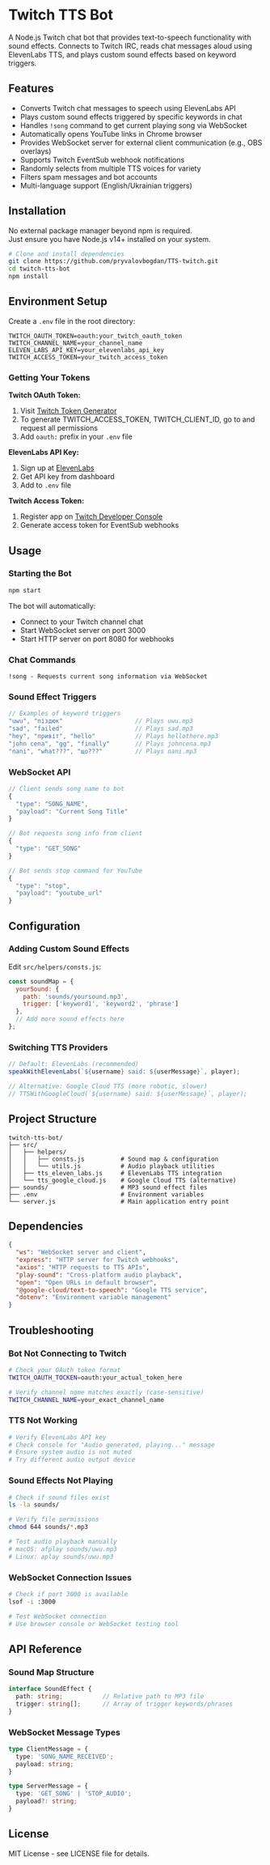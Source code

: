 # Twitch TTS Bot

A Node.js Twitch chat bot that provides text-to-speech functionality with sound effects. Connects to Twitch IRC, reads chat messages aloud using ElevenLabs TTS, and plays custom sound effects based on keyword triggers.

## Features
- Converts Twitch chat messages to speech using ElevenLabs API
- Plays custom sound effects triggered by specific keywords in chat
- Handles `!song` command to get current playing song via WebSocket
- Automatically opens YouTube links in Chrome browser
- Provides WebSocket server for external client communication (e.g., OBS overlays)
- Supports Twitch EventSub webhook notifications
- Randomly selects from multiple TTS voices for variety
- Filters spam messages and bot accounts
- Multi-language support (English/Ukrainian triggers)

## Installation
No external package manager beyond npm is required.  
Just ensure you have Node.js v14+ installed on your system.

```bash
# Clone and install dependencies
git clone https://github.com/pryvalovbogdan/TTS-twitch.git
cd twitch-tts-bot
npm install
```

## Environment Setup
Create a `.env` file in the root directory:

```env
TWITCH_OAUTH_TOKEN=oauth:your_twitch_oauth_token
TWITCH_CHANNEL_NAME=your_channel_name
ELEVEN_LABS_API_KEY=your_elevenlabs_api_key
TWITCH_ACCESS_TOKEN=your_twitch_access_token
```

### Getting Your Tokens
**Twitch OAuth Token:**
1. Visit [Twitch Token Generator](https://twitchtokengenerator.com/)
2. To generate TWITCH_ACCESS_TOKEN, TWITCH_CLIENT_ID, go to and request all permissions
3. Add `oauth:` prefix in your `.env` file

**ElevenLabs API Key:**
1. Sign up at [ElevenLabs](https://elevenlabs.io/)
2. Get API key from dashboard
3. Add to `.env` file

**Twitch Access Token:**
1. Register app on [Twitch Developer Console](https://dev.twitch.tv/console)
2. Generate access token for EventSub webhooks

## Usage

### Starting the Bot
```bash
npm start
```

The bot will automatically:
- Connect to your Twitch channel chat
- Start WebSocket server on port 3000
- Start HTTP server on port 8080 for webhooks

### Chat Commands
```
!song - Requests current song information via WebSocket
```

### Sound Effect Triggers
```javascript
// Examples of keyword triggers
"uwu", "піздюк"                    // Plays uwu.mp3
"sad", "failed"                    // Plays sad.mp3
"hey", "привіт", "hello"           // Plays hellothere.mp3
"john cena", "gg", "finally"       // Plays johncena.mp3
"nani", "what???", "що???"         // Plays nani.mp3
```

### WebSocket API
```javascript
// Client sends song name to bot
{
  "type": "SONG_NAME",
  "payload": "Current Song Title"
}

// Bot requests song info from client
{
  "type": "GET_SONG"
}

// Bot sends stop command for YouTube
{
  "type": "stop",
  "payload": "youtube_url"
}
```

## Configuration

### Adding Custom Sound Effects
Edit `src/helpers/consts.js`:

```javascript
const soundMap = {
  yourSound: {
    path: 'sounds/yoursound.mp3',
    trigger: ['keyword1', 'keyword2', 'phrase']
  },
  // Add more sound effects here
};
```

### Switching TTS Providers
```javascript
// Default: ElevenLabs (recommended)
speakWithElevenLabs(`${username} said: ${userMessage}`, player);

// Alternative: Google Cloud TTS (more robotic, slower)
// TTSWithGoogleCloud(`${username} said: ${userMessage}`, player);
```

## Project Structure
```
twitch-tts-bot/
├── src/
│   ├── helpers/
│   │   ├── consts.js          # Sound map & configuration
│   │   └── utils.js           # Audio playback utilities
│   ├── tts_eleven_labs.js     # ElevenLabs TTS integration
│   └── tts_google_cloud.js    # Google Cloud TTS (alternative)
├── sounds/                    # MP3 sound effect files
├── .env                       # Environment variables
└── server.js                  # Main application entry point
```

## Dependencies
```json
{
  "ws": "WebSocket server and client",
  "express": "HTTP server for Twitch webhooks",
  "axios": "HTTP requests to TTS APIs",
  "play-sound": "Cross-platform audio playback",
  "open": "Open URLs in default browser",
  "@google-cloud/text-to-speech": "Google TTS service",
  "dotenv": "Environment variable management"
}
```

## Troubleshooting

### Bot Not Connecting to Twitch
```bash
# Check your OAuth token format
TWITCH_OAUTH_TOCKEN=oauth:your_actual_token_here

# Verify channel name matches exactly (case-sensitive)
TWITCH_CHANNEL_NAME=your_exact_channel_name
```

### TTS Not Working
```bash
# Verify ElevenLabs API key
# Check console for "Audio generated, playing..." message
# Ensure system audio is not muted
# Try different audio output device
```

### Sound Effects Not Playing
```bash
# Check if sound files exist
ls -la sounds/

# Verify file permissions
chmod 644 sounds/*.mp3

# Test audio playback manually
# macOS: afplay sounds/uwu.mp3
# Linux: aplay sounds/uwu.mp3
```

### WebSocket Connection Issues
```bash
# Check if port 3000 is available
lsof -i :3000

# Test WebSocket connection
# Use browser console or WebSocket testing tool
```

## API Reference

### Sound Map Structure
```typescript
interface SoundEffect {
  path: string;           // Relative path to MP3 file
  trigger: string[];      // Array of trigger keywords/phrases
}
```

### WebSocket Message Types
```typescript
type ClientMessage = {
  type: 'SONG_NAME_RECEIVED';
  payload: string;
}

type ServerMessage = {
  type: 'GET_SONG' | 'STOP_AUDIO';
  payload?: string;
}
```

## License
MIT License - see LICENSE file for details.